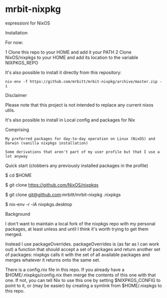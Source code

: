 # mrbit-nixpkg
espressioni for NixOS

Installation

For now:

 1   Clone this repo to your HOME and add it your PATH
 2   Clone NixOS/nixpkgs to your HOME and add its location to the variable NIXPKGS_REPO

 It's also possible to install it directly from this repository:

    nix-env -f https://github.com/mrbitt/mrbit-nixpkg/archive/master.zip -i

 Disclaimer

Please note that this project is not intended to replace any current nixos utils.


It's also possible to install in Local config and packages for Nix

Comprising

    My preferred packages for day-to-day operation on Linux (NixOS) and Darwin (vanilla nixpkgs installation)

    Some derivations that aren't part of my user profile but that I use a lot anyway

Quick start (clobbers any previously installed packages in the profile)

$ cd $HOME

$ git clone https://github.com/NixOS/nixpkgs

$ git clone git@github.com:mrbitt/mrbit-nixpkg .nixpkgs

$ nix-env -r -iA nixpkgs.desktop

Background

I don't want to maintain a local fork of the nixpkgs repo with my personal packages, at least unless and until I think it's worth trying to get them merged.

Instead I use packageOverrides. packageOverrides is (as far as I can work out) a function that should accept a set of packages and return another set of packages: nixpkgs calls it with the set of all available packages and merges whatever it returns onto the same set.

There is a config.nix file in this repo. If you already have a $HOME/.nixpkgs/config.nix then merge the contents of this one with that one. If not, you can tell Nix to use this one by setting $NIXPKGS_CONFIG to point to it, or (may be easier) by creating a symlink from $HOME/.nixpkgs to this repo.
